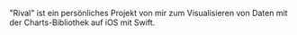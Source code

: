 "Rival" ist ein persönliches Projekt von mir zum Visualisieren von Daten mit der Charts-Bibliothek auf iOS mit Swift. 
